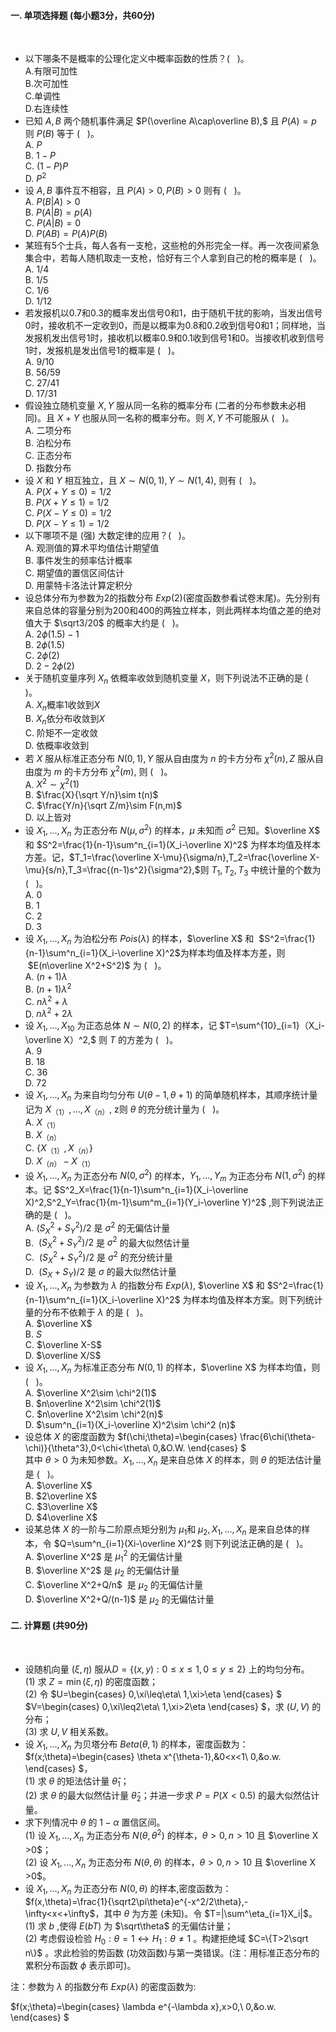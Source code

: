 #### 一. 单项选择题 (每小题3分，共60分)
​

 -  以下哪条不是概率的公理化定义中概率函数的性质？(   )。<br />A.有限可加性<br />B.次可加性<br />C.单调性<br />D.右连续性 
-  已知 $A,B$ 两个随机事件满足 $P(\overline A\cap\overline B),$ 且 $P(A)=p$ 则 $P(B)$ 等于 (   )。<br />A. $P$<br />B. $1-P$<br />C. $(1-P)P$<br />D. $P^2$ 
-  设 $A,B$ 事件互不相容，且 $P(A)>0,P(B)>0$ 则有 (   )。<br />A. $P(B|A)>0$<br />B. $P(A|B)=p(A)$<br />C. $P(A|B)=0$<br />D. $P(AB)=P(A)P(B)$ 
-  某班有5个士兵，每人各有一支枪，这些枪的外形完全一样。再一次夜间紧急集合中，若每人随机取走一支枪，恰好有三个人拿到自己的枪的概率是 (   )。<br />A. 1/4<br />B. 1/5<br />C. 1/6<br />D. 1/12 
-  若发报机以0.7和0.3的概率发出信号0和1，由于随机干扰的影响，当发出信号0时，接收机不一定收到0，而是以概率为0.8和0.2收到信号0和1；同样地，当发报机发出信号1时，接收机以概率0.9和0.1收到信号1和0。当接收机收到信号1时，发报机是发出信号1的概率是 (   )。<br />A. 9/10<br />B. 56/59<br />C. 27/41<br />D. 17/31 
-  假设独立随机变量 $X,Y$ 服从同一名称的概率分布 (二者的分布参数未必相同)。且 $X+Y$ 也服从同一名称的概率分布。则 $X,Y$ 不可能服从 (   )。<br />A. 二项分布<br />B. 泊松分布<br />C. 正态分布<br />D. 指数分布 
-  设 $X$ 和 $Y$ 相互独立，且 $X\sim N(0,1),Y\sim N(1,4),$ 则有 (   )。<br />A. $P(X+Y\leq 0)=1/2$<br />B. $P(X+Y\leq 1)=1/2$<br />C. $P(X-Y\leq 0)=1/2$<br />D. $P(X-Y\leq 1)=1/2$ 
-  以下哪项不是 (强) 大数定律的应用？(   )。<br />A. 观测值的算术平均值估计期望值<br />B. 事件发生的频率估计概率<br />C. 期望值的置信区间估计<br />D. 用蒙特卡洛法计算定积分 
-  设总体分布为参数为2的指数分布 $Exp(2)$(密度函数参看试卷末尾)。先分别有来自总体的容量分别为200和400的两独立样本，则此两样本均值之差的绝对值大于 $\sqrt3/20$ 的概率大约是 (   )。<br />A. $2\phi(1.5)-1$<br />B. $2\phi(1.5)$<br />C. $2\phi(2)$<br />D. $2-2\phi(2)$ 
-  关于随机变量序列 $X_n$ 依概率收敛到随机变量 $X$，则下列说法不正确的是 (   )。<br />A. $X_n$概率1收敛到$X$<br />B. $X_n$依分布收敛到$X$<br />C. 阶矩不一定收敛<br />D. 依概率收敛到 
-  若 $X$ 服从标准正态分布 $N(0,1),Y$ 服从自由度为 $n$ 的卡方分布 $\chi^2(n),Z$ 服从自由度为 $m$ 的卡方分布 $\chi^2(m),$ 则 (   )。<br />A. $X^2\sim \chi^2(1)$<br />B. $\frac{X}{\sqrt Y/n}\sim t(n)$<br />C. $\frac{Y/n}{\sqrt Z/m}\sim F(n,m)$<br />D. 以上皆对 
-  设 $X_1,...,X_n$ 为正态分布 $N(\mu,\sigma^2)$ 的样本，$\mu$ 未知而 $\sigma^2$ 已知。$\overline X$ 和 $S^2=\frac{1}{n-1}\sum^n_{i=1}(X_i-\overline X)^2$ 为样本均值及样本方差。记，$T_1=\frac{\overline X-\mu}{\sigma/n},T_2=\frac{\overline X-\mu}{s/n},T_3=\frac{(n-1)s^2}{\sigma^2},$则 $T_1,T_2,T_3$ 中统计量的个数为 (   )。<br />A. 0<br />B. 1<br />C. 2<br />D. 3 
-  设 $X_1,...,X_n$ 为泊松分布 $Pois(\lambda)$ 的样本，$\overline X$ 和  $S^2=\frac{1}{n-1}\sum^n_{i=1}(X_i-\overline X)^2$为样本均值及样本方差，则  $E(n\overline X^2+S^2)$ 为 (   )。<br />A. $(n+1)\lambda$<br />B. $(n+1)\lambda^2$<br />C. $n\lambda^2+\lambda$<br />D. $n\lambda^2+2\lambda$ 
-  设 $X_1,...,X_{10}$ 为正态总体 $N\sim N(0,2)$ 的样本，记 $T=\sum^{10}_{i=1}（X_i-\overline X）^2,$ 则 $T$ 的方差为 (   )。<br />A. 9<br />B. 18<br />C. 36<br />D. 72 
-  设 $X_1,...,X_n$ 为来自均匀分布 $U(\theta-1,\theta+1)$ 的简单随机样本，其顺序统计量记为 $X_{（1）},...,X_{（n）},$ z则 $\theta$ 的充分统计量为 (   )。<br />A. $X_{（1）}$<br />B. $X_{（n）}$<br />C. $\{X_{（1）},X_{（n）}\}$<br />D. $X_{（n）}-X_{（1）}$ 
-  设 $X_1,...,X_n$ 为正态分布 $N(0,\sigma^2)$ 的样本，$Y_1,...,Y_m$ 为正态分布 $N(1,\sigma^2)$ 的样本。记 $S^2_X=\frac{1}{n-1}\sum^n_{i=1}(X_i-\overline X)^2,S^2_Y=\frac{1}{m-1}\sum^m_{i=1}(Y_i-\overline Y)^2$ ,则下列说法正确的是 (   )。<br />A. $(S^2_X+S^2_Y)/2$ 是 $\sigma^2$ 的无偏估计量<br />B.  $(S^2_X+S^2_Y)/2$ 是 $\sigma^2$ 的最大似然估计量<br />C.  $(S^2_X+S^2_Y)/2$ 是 $\sigma^2$ 的充分统计量<br />D.  $(S_X+S_Y)/2$ 是 $\sigma$ 的最大似然估计量 
-  设 $X_1,...,X_n$ 为参数为 $\lambda$ 的指数分布 $Exp(\lambda),$ $\overline X$ 和 $S^2=\frac{1}{n-1}\sum^n_{i=1}(X_i-\overline X)^2$ 为样本均值及样本方案。则下列统计量的分布不依赖于 $\lambda$ 的是 (   )。<br />A. $\overline X$<br />B. $S$<br />C. $\overline X-S$<br />D. $\overline X/S$ 
-  设 $X_1,...,X_n$ 为标准正态分布 $N(0,1)$ 的样本，$\overline X$ 为样本均值，则 (   )。<br />A. $\overline X^2\sim \chi^2(1)$<br />B. $n\overline X^2\sim \chi^2(1)$<br />C. $n\overline X^2\sim \chi^2(n)$<br />D. $\sum^n_{i=1}(X_i-\overline X)^2\sim \chi^2 (n)$ 
-  设总体 $X$ 的密度函数为 $f(\chi;\theta)=\begin{cases}
\frac{6\chi(\theta-\chi)}{\theta^3},0<\chi<\theta\\
0,&O.W.
\end{cases}
$<br />其中 $\theta>0$ 为未知参数。$X_1,...,X_n$ 是来自总体 $X$ 的样本，则 $\theta$ 的矩法估计量是 (   )。<br />A. $\overline X$<br />B. $2\overline X$<br />C. $3\overline X$<br />D. $4\overline X$ 
-  设某总体 $X$ 的一阶与二阶原点矩分别为 $\mu_1$和 $\mu_2,X_1,...,X_n$ 是来自总体的样本，令 $Q=\sum^n_{i=1}(Xi-\overline X)^2$ 则下列说法正确的是 (   )。<br />A. $\overline X^2$ 是 $\mu^2_1$ 的无偏估计量<br />B. $\overline X^2$ 是 $\mu_2$ 的无偏估计量<br />C. $\overline X^2+Q/n$  是 $\mu_2$ 的无偏估计量<br />D. $\overline X^2+Q/(n-1)$ 是 $\mu_2$ 的无偏估计量 
​

 #### 二. 计算题 (共90分)
​

 -  设随机向量 $(\xi,\eta)$ 服从$D=\{(x,y):0\leq x\leq 1,0\leq y\leq 2\}$ 上的均匀分布。<br />(1) 求 $Z=\min(\xi,\eta)$ 的密度函数；<br />(2) 令 $U=\begin{cases}
0,\xi\leq\eta\\
1,\xi>\eta
\end{cases}
$ $V=\begin{cases}
0,\xi\leq2\eta\\
1,\xi>2\eta
\end{cases}
$，求 $(U,V)$ 的分布；<br />(3) 求 $U,V$ 相关系数。 
-  设 $X_1,...,X_n$ 为贝塔分布 $Beta(\theta,1)$ 的样本，密度函数为： $f(x;\theta)=\begin{cases}
\theta x^{\theta-1},&0<x<1\\
0,&o.w.
\end{cases}
$，<br />(1) 求 $\theta$ 的矩法估计量 $\hat \theta_1$；<br />(2) 求 $\theta$ 的最大似然估计量 $\hat \theta_2$；并进一步求 $P=P(X<0.5)$ 的最大似然估计量。 
-  求下列情况中 $\theta$ 的 $1-\alpha$ 置信区间。<br />(1) 设 $X_1,...,X_n$ 为正态分布 $N(\theta,\theta^2)$ 的样本，$\theta>0,n>10$ 且 $\overline X >0$；<br />(2) 设 $X_1,...,X_n$ 为正态分布 $N(\theta,\theta)$ 的样本，$\theta>0,n>10$ 且 $\overline X >0$。 
-  设 $X_1,...,X_n$ 为正态分布 $N(0,\theta)$ 的样本,密度函数为：<br />$f(x,\theta)=\frac{1}{\sqrt2\pi\theta}e^{-x^2/2\theta},-\infty<x<+\infty$，其中 $\theta$ 为方差 (未知)。令 $T=|\sum^\eta_{i=1}X_i|$。<br />(1) 求 $b$ ,使得 $E(bT)$ 为 $\sqrt\theta$ 的无偏估计量；<br />(2) 考虑假设检验 $H_0:\theta=1 \leftrightarrow H_1:\theta\neq 1$ 。构建拒绝域 $C=\{T>2\sqrt n\}$ 。求此检验的势函数 (功效函数)与第一类错误。(注：用标准正态分布的累积分布函数 $\phi$ 表示即可)。 
​

 注：参数为 $\lambda$ 的指数分布 $Exp(\lambda)$ 的密度函数为:
 ​

 $f(x;\theta)=\begin{cases}
\lambda e^{-\lambda x},x>0,\\
0,&o.w.
\end{cases}
$
 